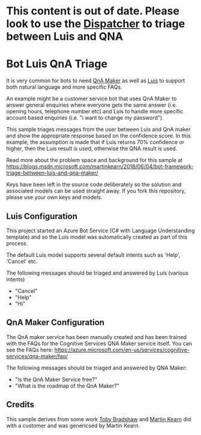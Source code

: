 # This content is out of date. Please look to use the [Dispatcher](https://docs.microsoft.com/en-us/azure/bot-service/bot-builder-tutorial-dispatch?view=azure-bot-service-4.0&tabs=csharp) to triage between Luis and QNA

# Bot Luis QnA Triage
It is very common for bots to need [QnA Maker](https://www.qnamaker.ai/) as well as [Luis](https://azure.microsoft.com/en-us/services/cognitive-services/language-understanding-intelligent-service/) to support both natural language and more specific FAQs.

An example might be a customer service bot that uses QnA Maker to answer general enquiries where everyone gets the same answer (i.e. opening hours, telephone number etc) and Luis to handle more specific account based enquiries (i.e. "i want to change my password").

This sample triages messages from the user between Luis and QnA maker and show the appropriate response based on the confidence score. In this example, the assumption is made that if Luis returns 70% confidence or higher, then the Luis result is used, otherwise the QNA result is used.

Read more about the problem space and background for this sample at https://blogs.msdn.microsoft.com/martinkearn/2018/06/04/bot-framework-triage-between-luis-and-qna-maker/

Keys have been left in the source code deliberately so the solution and associated models can be used straight away. If you fork this repository, please use your own keys and models.

## Luis Configuration
This project started an Azure Bot Service (C# with Language Understanding template) and so the Luis model was automatically created as part of this process.

The default Luis model supports several default intents such as 'Help', 'Cancel' etc. 

The following messages should be triaged and answered by Luis (various intents)
* "Cancel"
* "Help"
* "Hi"

## QnA Maker Configuration
The QnA maker service has been manually created and has been trained with the FAQs for the Cognitive Services QNA Maker service itself. You can see the FAQs here: https://azure.microsoft.com/en-us/services/cognitive-services/qna-maker/faq/

The following messages should be triaged and answered by QNA Maker:
* "Is the QnA Maker Service free?"
* "What is the roadmap of the QnA Maker?"

## Credits
This sample derives from some work [Toby Bradshaw](https://github.com/tobybrad) and [Martin Kearn](https://github.com/martinkearn) did with a customer and was genericsed by Martin Kearn.
